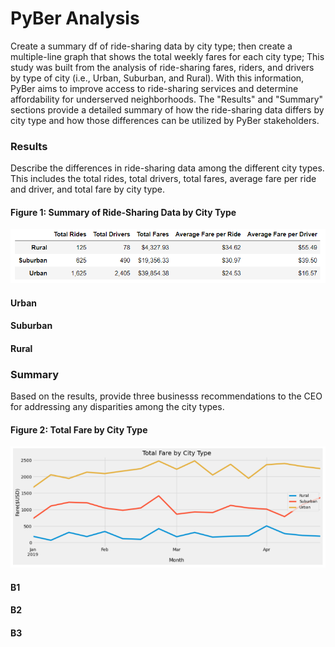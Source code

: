 # PyBer Analysis
Create a summary df of ride-sharing data by city type; then create a multiple-line graph that shows the total weekly fares for each city type;
This study was built from the analysis of ride-sharing fares, riders, and drivers by type of city (i.e., Urban, Suburban, and Rural). With this information, PyBer aims to improve access to ride-sharing services and determine affordability for underserved neighborhoods.
The "Results" and "Summary" sections provide a detailed summary of how the ride-sharing data differs by city type and how those differences can be utilized by PyBer stakeholders.

### Results
Describe the differences in ride-sharing data among the different city types. This includes the total rides, total drivers, total fares, average fare per ride and driver, and total fare by city type.

  #### Figure 1: Summary of Ride-Sharing Data by City Type
  ![Pyber_Summary](https://github.com/kylegross/PyBer_Analysis/blob/master/Pyber_Summary.PNG)

  #### Urban

  #### Suburban

  #### Rural


### Summary
Based on the results, provide three businesss recommendations to the CEO for addressing any disparities among the city types.

  #### Figure 2: Total Fare by City Type
  ![PyBer_fare_summary_2](https://github.com/kylegross/PyBer_Analysis/blob/master/PyBer_fare_summary_2.PNG)

  #### B1

  #### B2

  #### B3
